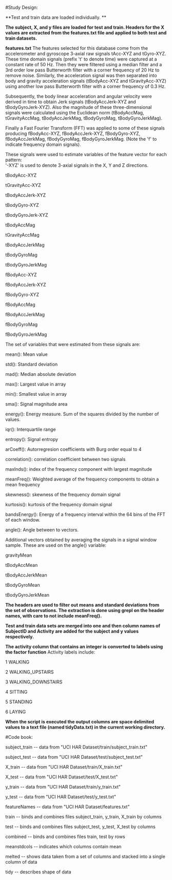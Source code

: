 #Study Design:

**Test and train data are loaded individually. **

**The subject, X, and y files are loaded for test and train. Headers for the X values are extracted from the features.txt file and applied to both test and train datasets.**

**features.txt**
The features selected for this database come from the accelerometer and gyroscope 3-axial raw signals tAcc-XYZ and tGyro-XYZ. These time domain signals (prefix 't' to denote time) were captured at a constant rate of 50 Hz. Then they were filtered using a median filter and a 3rd order low pass Butterworth filter with a corner frequency of 20 Hz to remove noise. Similarly, the acceleration signal was then separated into body and gravity acceleration signals (tBodyAcc-XYZ and tGravityAcc-XYZ) using another low pass Butterworth filter with a corner frequency of 0.3 Hz. 

Subsequently, the body linear acceleration and angular velocity were derived in time to obtain Jerk signals (tBodyAccJerk-XYZ and tBodyGyroJerk-XYZ). Also the magnitude of these three-dimensional signals were calculated using the Euclidean norm (tBodyAccMag, tGravityAccMag, tBodyAccJerkMag, tBodyGyroMag, tBodyGyroJerkMag). 

Finally a Fast Fourier Transform (FFT) was applied to some of these signals producing fBodyAcc-XYZ, fBodyAccJerk-XYZ, fBodyGyro-XYZ, fBodyAccJerkMag, fBodyGyroMag, fBodyGyroJerkMag. (Note the 'f' to indicate frequency domain signals). 

These signals were used to estimate variables of the feature vector for each pattern:  
'-XYZ' is used to denote 3-axial signals in the X, Y and Z directions.

<p>tBodyAcc-XYZ</p>
<p>tGravityAcc-XYZ</p>
<p>tBodyAccJerk-XYZ</p>
<p>tBodyGyro-XYZ</p>
<p>tBodyGyroJerk-XYZ</p>
<p>tBodyAccMag</p>
<p>tGravityAccMag</p>
<p>tBodyAccJerkMag</p>
<p>tBodyGyroMag</p>
<p>tBodyGyroJerkMag</p>
<p>fBodyAcc-XYZ</p>
<p>fBodyAccJerk-XYZ</p>
<p>fBodyGyro-XYZ</p>
<p>fBodyAccMag</p>
<p>fBodyAccJerkMag</p>
<p>fBodyGyroMag</p>
<p>fBodyGyroJerkMag</p>

The set of variables that were estimated from these signals are: 

<p>mean(): Mean value</p>
<p>std(): Standard deviation</p>
<p>mad(): Median absolute deviation </p>
<p>max(): Largest value in array</p>
<p>min(): Smallest value in array</p>
<p>sma(): Signal magnitude area</p>
<p>energy(): Energy measure. Sum of the squares divided by the number of values. </p>
<p>iqr(): Interquartile range </p>
<p>entropy(): Signal entropy</p>
<p>arCoeff(): Autorregresion coefficients with Burg order equal to 4</p>
<p>correlation(): correlation coefficient between two signals</p>
<p>maxInds(): index of the frequency component with largest magnitude</p>
<p>meanFreq(): Weighted average of the frequency components to obtain a mean frequency</p>
<p>skewness(): skewness of the frequency domain signal </p>
<p>kurtosis(): kurtosis of the frequency domain signal </p>
<p>bandsEnergy(): Energy of a frequency interval within the 64 bins of the FFT of each window.</p>
<p>angle(): Angle between to vectors.</p>

Additional vectors obtained by averaging the signals in a signal window sample. These are used on the angle() variable:

<p>gravityMean</p>
<p>tBodyAccMean</p>
<p>tBodyAccJerkMean</p>
<p>tBodyGyroMean</p>
<p>tBodyGyroJerkMean</p>

**The headers are used to filter out means and standard deviations from the set of observations. The extraction is done using grepl on the header names, with  care to not include meanFreq().**

**Test and train data sets are merged into one and then column names of SubjectID and Activity are added for the subject and y values respectively.**

**The activity column that contains an integer is converted to labels using the factor function**
Activity labels include:
<p>1 WALKING</p>
<p>2 WALKING_UPSTAIRS</p>
<p>3 WALKING_DOWNSTAIRS</p>
<p>4 SITTING</p>
<p>5 STANDING</p>
<p>6 LAYING</p>

**When the script is executed the output columns are space delimited values to a text file (named tidyData.txt) in the current working directory.**


#Code book:

<p>subject_train -- data from "UCI HAR Dataset/train/subject_train.txt"</p>
<p>subject_test -- data from "UCI HAR Dataset/test/subject_test.txt"</p>
<p>X_train -- data from "UCI HAR Dataset/train/X_train.txt"</p>
<p>X_test -- data from "UCI HAR Dataset/test/X_test.txt"</p>
<p>y_train -- data from "UCI HAR Dataset/train/y_train.txt"</p>
<p>y_test -- data from "UCI HAR Dataset/test/y_test.txt"</p>
<p>featureNames -- data from "UCI HAR Dataset/features.txt"</p>
<p>train -- binds and combines files subject_train, y_train, X_train by columns</p>
<p>test -- binds and combines files subject_test, y_test, X_test by columns</p>
<p>combined -- binds and combines files train, test by rows</p>
<p>meanstdcols -- indicates which columns contain mean</p>
<p>melted -- shows data taken from a set of columns and stacked into a single column of data</p>
<p>tidy -- describes shape of data</p>
